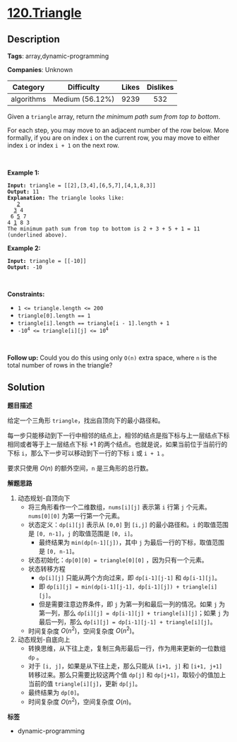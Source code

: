 # [120.Triangle](https://leetcode.com/problems/triangle/description/)

## Description

**Tags**: array,dynamic-programming

**Companies**: Unknown

|  Category  |   Difficulty    | Likes | Dislikes |
| :--------: | :-------------: | :---: | :------: |
| algorithms | Medium (56.12%) | 9239  |   532    |

<p>Given a <code>triangle</code> array, return <em>the minimum path sum from top to bottom</em>.</p>
<p>For each step, you may move to an adjacent number of the row below. More formally, if you are on index <code>i</code> on the current row, you may move to either index <code>i</code> or index <code>i + 1</code> on the next row.</p>
<p>&nbsp;</p>
<p><strong class="example">Example 1:</strong></p>
<pre><code><strong>Input:</strong> triangle = [[2],[3,4],[6,5,7],[4,1,8,3]]
<strong>Output:</strong> 11
<strong>Explanation:</strong> The triangle looks like:
   <u>2</u>
  <u>3</u> 4
 6 <u>5</u> 7
4 <u>1</u> 8 3
The minimum path sum from top to bottom is 2 + 3 + 5 + 1 = 11 (underlined above).</code></pre>
<p><strong class="example">Example 2:</strong></p>
<pre><code><strong>Input:</strong> triangle = [[-10]]
<strong>Output:</strong> -10</code></pre>
<p>&nbsp;</p>
<p><strong>Constraints:</strong></p>
<ul>
  <li><code>1 &lt;= triangle.length &lt;= 200</code></li>
  <li><code>triangle[0].length == 1</code></li>
  <li><code>triangle[i].length == triangle[i - 1].length + 1</code></li>
  <li><code>-10<sup>4</sup> &lt;= triangle[i][j] &lt;= 10<sup>4</sup></code></li>
</ul>
<p>&nbsp;</p>
<strong>Follow up:</strong> Could you&nbsp;do this using only <code>O(n)</code> extra space, where <code>n</code> is the total number of rows in the triangle?

## Solution

**题目描述**

给定一个三角形 `triangle`，找出自顶向下的最小路径和。

每一步只能移动到下一行中相邻的结点上，相邻的结点是指下标与上一层结点下标相同或者等于上一层结点下标 +1 的两个结点。也就是说，如果当前位于当前行的下标 `i`，那么下一步可以移动到下一行的下标 `i` 或 `i + 1` 。

要求只使用 $O(n)$ 的额外空间，`n` 是三角形的总行数。

**解题思路**

1. 动态规划-自顶向下
   - 将三角形看作一个二维数组，`nums[i][j]` 表示第 `i` 行第 `j` 个元素。`nums[0][0]` 为第一行第一个元素。
   - 状态定义：`dp[i][j]` 表示从 `[0,0]` 到 `[i,j]` 的最小路径和。`i` 的取值范围是 `[0, n-1]`，`j` 的取值范围是 `[0, i]`。
     - 最终结果为 `min(dp[n-1][j])`，其中 `j` 为最后一行的下标，取值范围是 `[0, n-1]`。
   - 状态初始化：`dp[0][0] = triangle[0][0]` ，因为只有一个元素。
   - 状态转移方程
     - `dp[i][j]` 只能从两个方向过来，即 `dp[i-1][j-1]` 和 `dp[i-1][j]`。
     - 即 `dp[i][j] = min(dp[i-1][j-1], dp[i-1][j]) + triangle[i][j]`。
     - 但是需要注意边界条件，即 `j` 为第一列和最后一列的情况。如果 `j` 为第一列，那么 `dp[i][j] = dp[i-1][j] + triangle[i][j]`；如果 `j` 为最后一列，那么 `dp[i][j] = dp[i-1][j-1] + triangle[i][j]`。
   - 时间复杂度 $O(n^2)$，空间复杂度 $O(n^2)$。
2. 动态规划-自底向上
   - 转换思维，从下往上走，复制三角形最后一行，作为用来更新的一位数组 `dp` 。
   - 对于 `[i, j]`，如果是从下往上走，那么只能从 `[i+1, j]` 和 `[i+1, j+1]` 转移过来。那么只需要比较这两个值 `dp[j]` 和 `dp[j+1]`，取较小的值加上当前的值 `triangle[i][j]`，更新 `dp[j]`。
   - 最终结果为 `dp[0]`。
   - 时间复杂度 $O(n^2)$，空间复杂度 $O(n)$。

**标签**

- dynamic-programming
